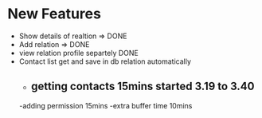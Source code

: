 # New Features

- Show details of realtion => DONE
- Add relation => DONE
- view relation profile separtely DONE
- Contact list get and save in db relation automatically
    - ## getting contacts  15mins started 3.19 to 3.40
    -adding permission 15mins
    -extra buffer time 10mins
